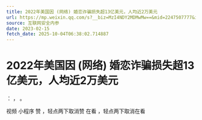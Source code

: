 ```yaml
---
title: 2022年美国因 (网络) 婚恋诈骗损失超13亿美元，人均近2万美元
url: https://mp.weixin.qq.com/s?__biz=MzI4NDY2MDMwMw==&mid=2247507777&idx=1&sn=9ae01c048fa0becc89113dd105460082&chksm=ebfa9861dc8d117708774578a21fda9d1a740cc8438f557807f25824f1487aae38c0f4a6ab5f&scene=58&subscene=0#rd
source: 互联网安全内参
date: 2023-02-15
fetch_date: 2025-10-04T06:38:02.714887
---
```


# 2022年美国因 (网络) 婚恋诈骗损失超13亿美元，人均近2万美元

：
，
。

视频
小程序
赞
，轻点两下取消赞
在看
，轻点两下取消在看